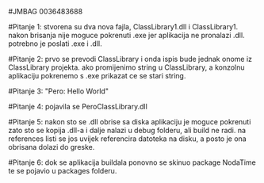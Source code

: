 #JMBAG
0036483688

#Pitanje 1:
stvorena su dva nova fajla, ClassLibrary1.dll i ClassLibrary1.
nakon brisanja nije moguce pokrenuti .exe jer aplikacija ne pronalazi .dll.
potrebno je poslati .exe i .dll.

#Pitanje 2:
prvo se prevodi ClassLibrary i onda ispis bude jednak onome iz ClassLibrary projekta.
ako promijenimo string u ClassLibrary, a konzolnu aplikaciju pokrenemo s .exe prikazat ce se stari string.

#Pitanje 3:
"Pero: Hello World"

#Pitanje 4:
pojavila se PeroClassLibrary.dll

#Pitanje 5:
nakon sto se .dll obrise sa diska aplikaciju je moguce pokrenuti zato sto se kopija .dll-a i dalje nalazi u debug folderu, ali build ne radi.
na references listi se jos uvijek referencira datoteka na disku, a posto je ona obrisana dolazi do greske.

#Pitanje 6:
dok se aplikacija buildala ponovno se skinuo package NodaTime te se pojavio u packages folderu.

